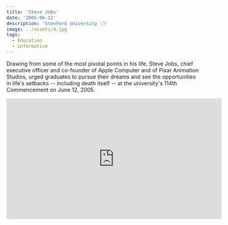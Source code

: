 ```yaml
---
title: 'Steve Jobs'
date: '2005-06-12'
description: 'StenFord University :)'
image: ../assets/4.jpg
tags:
  - Education
  - informative
---
```


Drawing from some of the most pivotal points in his life, Steve Jobs, chief executive officer and co-founder of Apple Computer and of Pixar Animation Studios, urged graduates to pursue their dreams and see the opportunities in life's setbacks -- including death itself -- at the university's 114th Commencement on June 12, 2005.

<center>
<iframe   width="560" height="315" src="https://www.youtube-nocookie.com/embed/UF8uR6Z6KLc" frameborder="0" allow="accelerometer; autoplay; clipboard-write; encrypted-media; gyroscope; picture-in-picture" allowfullscreen></iframe>
 </center>
